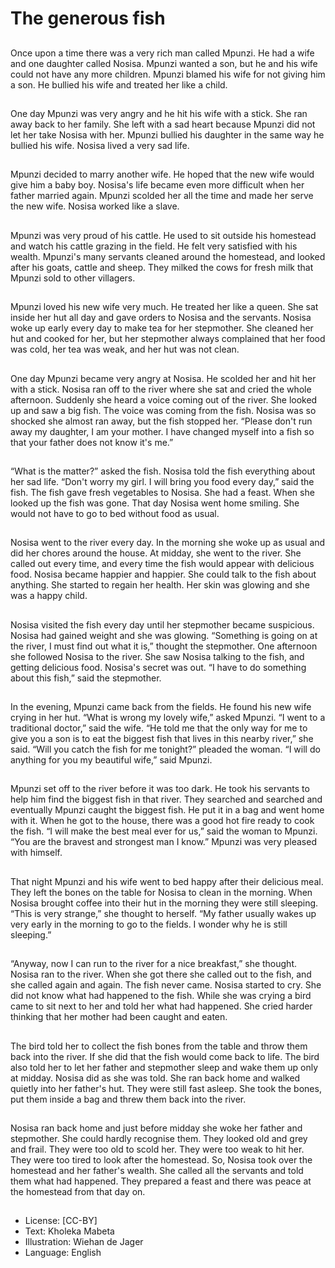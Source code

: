 # The generous fish

##
Once upon a time there was a very
rich man called Mpunzi. He had a
wife and one daughter called
Nosisa. Mpunzi wanted a son, but
he and his wife could not have any
more children. Mpunzi blamed his
wife for not giving him a son. He
bullied his wife and treated her like
a child.

##
One day Mpunzi was very angry and
he hit his wife with a stick. She ran
away back to her family. She left
with a sad heart because Mpunzi
did not let her take Nosisa with her.
Mpunzi bullied his daughter in the
same way he bullied his wife.
Nosisa lived a very sad life.

##
Mpunzi decided to marry another
wife. He hoped that the new wife
would give him a baby boy.
Nosisa's life became even more
difficult when her father married
again. Mpunzi scolded her all the
time and made her serve the new
wife. Nosisa worked like a slave.

##
Mpunzi was very proud of his cattle. He used to sit outside his
homestead and watch his cattle grazing in the field. He felt very
satisfied with his wealth.
Mpunzi's many servants cleaned around the homestead, and
looked after his goats, cattle and sheep. They milked the cows for
fresh milk that Mpunzi sold to other villagers.

##

##
Mpunzi loved his new wife very
much. He treated her like a queen.
She sat inside her hut all day and
gave orders to Nosisa and the
servants. Nosisa woke up early
every day to make tea for her
stepmother. She cleaned her hut
and cooked for her, but her
stepmother always complained that
her food was cold, her tea was
weak, and her hut was not clean.

##
One day Mpunzi became very angry at Nosisa. He
scolded her and hit her with a stick. Nosisa ran off to
the river where she sat and cried the whole
afternoon.
Suddenly she heard a voice coming out of the river.
She looked up and saw a big fish. The voice was
coming from the fish. Nosisa was so shocked she
almost ran away, but the fish stopped her. “Please
don't run away my daughter, I am your mother. I
have changed myself into a fish so that your father
does not know it's me.”

##
“What is the matter?” asked the
fish. Nosisa told the fish everything
about her sad life. “Don't worry my
girl. I will bring you food every day,”
said the fish. The fish gave fresh
vegetables to Nosisa. She had a
feast. When she looked up the fish
was gone. That day Nosisa went
home smiling. She would not have
to go to bed without food as usual.

##
Nosisa went to the river every day. In the morning
she woke up as usual and did her chores around the
house. At midday, she went to the river. She called
out every time, and every time the fish would appear
with delicious food. Nosisa became happier and
happier. She could talk to the fish about anything.
She started to regain her health. Her skin was
glowing and she was a happy child.

##
Nosisa visited the fish every day until her stepmother
became suspicious. Nosisa had gained weight and
she was glowing. “Something is going on at the river,
I must find out what it is,” thought the stepmother.
One afternoon she followed Nosisa to the river. She
saw Nosisa talking to the fish, and getting delicious
food. Nosisa's secret was out. “I have to do
something about this fish,” said the stepmother.

##
In the evening, Mpunzi came back from the fields. He
found his new wife crying in her hut. “What is wrong
my lovely wife,” asked Mpunzi.
“I went to a traditional doctor,” said the wife. “He
told me that the only way for me to give you a son is
to eat the biggest fish that lives in this nearby river,”
she said. “Will you catch the fish for me tonight?”
pleaded the woman.
“I will do anything for you my beautiful wife,” said
Mpunzi.

##
Mpunzi set off to the river before it was too dark. He
took his servants to help him find the biggest fish in
that river. They searched and searched and
eventually Mpunzi caught the biggest fish. He put it
in a bag and went home with it. When he got to the
house, there was a good hot fire ready to cook the
fish.
“I will make the best meal ever for us,” said the
woman to Mpunzi. “You are the bravest and
strongest man I know.”
Mpunzi was very pleased with himself.

##
That night Mpunzi and his wife went to bed happy
after their delicious meal. They left the bones on the
table for Nosisa to clean in the morning.
When Nosisa brought coffee into their hut in the
morning they were still sleeping. “This is very
strange,” she thought to herself. “My father usually
wakes up very early in the morning to go to the
fields. I wonder why he is still sleeping.”

##
“Anyway, now I can run to the river for a nice
breakfast,” she thought. Nosisa ran to the river.
When she got there she called out to the fish, and
she called again and again. The fish never came.
Nosisa started to cry. She did not know what had
happened to the fish.
While she was crying a bird came to sit next to her
and told her what had happened. She cried harder
thinking that her mother had been caught and eaten.

##
The bird told her to collect the fish bones from the
table and throw them back into the river. If she did
that the fish would come back to life. The bird also
told her to let her father and stepmother sleep and
wake them up only at midday. Nosisa did as she was
told. She ran back home and walked quietly into her
father's hut. They were still fast asleep. She took the
bones, put them inside a bag and threw them back
into the river.

##
Nosisa ran back home and just before midday she
woke her father and stepmother. She could hardly
recognise them. They looked old and grey and frail.
They were too old to scold her. They were too weak
to hit her. They were too tired to look after the
homestead.
So, Nosisa took over the homestead and her father's
wealth. She called all the servants and told them
what had happened. They prepared a feast and there
was peace at the homestead from that day on.

##
* License: [CC-BY]
* Text: Kholeka Mabeta
* Illustration: Wiehan de Jager
* Language: English
